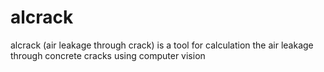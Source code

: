 # alcrack
alcrack (air leakage through crack) is a tool for calculation the air leakage through concrete cracks using computer vision
